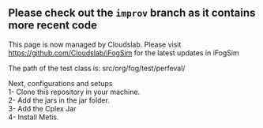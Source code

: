 ## Please check out the `improv` branch as it contains more recent code

This page is now managed by Cloudslab. Please visit https://github.com/Cloudslab/iFogSim for the latest updates in iFogSim

The path of the test class is: src/org/fog/test/perfeval/

Next, configurations and setups   
1- Clone this repository in your machine.  
2- Add the jars in the jar folder.  
3- Add the Cplex Jar  
4- Install Metis. 